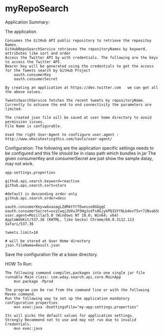 # myRepoSearch

Application Summary:

The application 
	
	Consumes the GitHub API public repository to retrieve the repositoy Names.
	GitHubRepoSearchService retrieves the repositoryNames by keyword, attributes like sort and order
	Access the Twitter API by with credentials. The following are the keys to access the Twitter API.
	Bearer key will be generated using the credentials to get the access for the Tweets search by GitHub Project 
		oauth.consumerKey
		oauth.consumerSecret
		
	By creating an application at https://dev.twitter.com	we can get all the above values.
	
	TweetsSearchService fetches the recent tweets by repositoryName.
	Currently to achieve the end to end connectivity the parameters are limited. 
 		
	The created json file will be saved at user home directory to avoid permission issues.
	File Name is configurable.
	
	Used the right User-Agent to confiigure user.agent : http://www.whoishostingthis.com/tools/user-agent/
	
Configuration:
The following are the application specific settings needs to be configured and this file should be in class path which bundles in jar
The given consumerKey and consumerSecret are just show the sample datay, may not work.

	app-settings.properties
		
	github.api.search.keyword=reactive
	github.api.search.sort=stars

	#default is descending order only
	github.api.search.order=desc
	
	oauth.consumerKey=wGxaoagLZdM4tYtTEwesse8GGgqC
	oauth.consumerSecret=uviCwqj2UXuJP3HgJsdfs0GjykPQ3SYY0Lb4evT5vr72NsabSmjdYT
	user.agent=Mozilla/5.0 (Windows NT 10.0; Win64; x64) AppleWebKit/537.36 (KHTML, like Gecko) Chrome/60.0.3112.113 Safari/537.36
	
	tweets.limit=10
	
	# will be stored at User Home directory
	json.fileName=Result.json

Save the configuration file at a base directory. 

HOW To Run:
	
	The following command compiles,packages into one single jar file runnable Main class: com.wday.search.api.core.MainApp
		mvn package -Pprod
	
	The program can be run from the command line or with the following Maven command.
	Run the following way to set up the application mandatory configuration properties
		mvn exec:java -DsettingsFile="my-app-settings.properties"

	Its will picks the default values for application settings. 
	Strongly Recommend not to use and may not run due to invalid Credentials.
		mvn exec:java  
		
